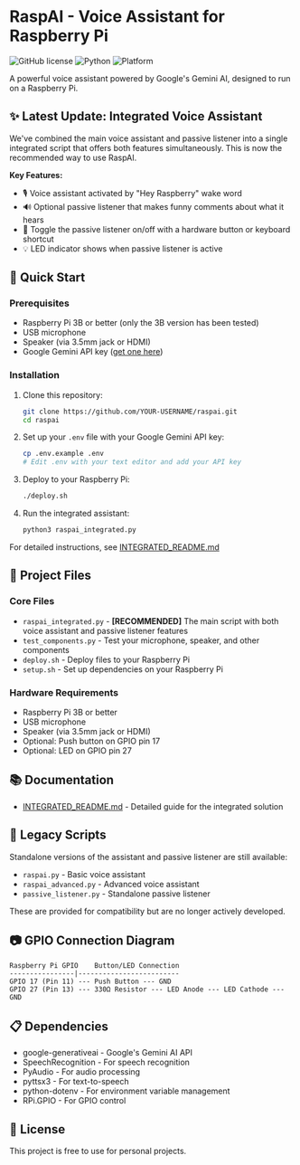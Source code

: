 # RaspAI - Voice Assistant for Raspberry Pi

![GitHub license](https://img.shields.io/badge/license-MIT-blue.svg)
![Python](https://img.shields.io/badge/python-3.7+-blue.svg)
![Platform](https://img.shields.io/badge/platform-Raspberry%20Pi-red.svg)

A powerful voice assistant powered by Google's Gemini AI, designed to run on a Raspberry Pi.

## ✨ Latest Update: Integrated Voice Assistant

We've combined the main voice assistant and passive listener into a single integrated script that offers both features simultaneously. This is now the recommended way to use RaspAI.

**Key Features:**
- 🎙️ Voice assistant activated by "Hey Raspberry" wake word
- 🔊 Optional passive listener that makes funny comments about what it hears
- 🔘 Toggle the passive listener on/off with a hardware button or keyboard shortcut
- 💡 LED indicator shows when passive listener is active

## 🚀 Quick Start

### Prerequisites
- Raspberry Pi 3B or better (only the 3B version has been tested)
- USB microphone
- Speaker (via 3.5mm jack or HDMI)
- Google Gemini API key ([get one here](https://aistudio.google.com/app/apikey))

### Installation

1. Clone this repository:
   ```bash
   git clone https://github.com/YOUR-USERNAME/raspai.git
   cd raspai
   ```

2. Set up your `.env` file with your Google Gemini API key:
   ```bash
   cp .env.example .env
   # Edit .env with your text editor and add your API key
   ```

3. Deploy to your Raspberry Pi:
   ```bash
   ./deploy.sh
   ```

4. Run the integrated assistant:
   ```bash
   python3 raspai_integrated.py
   ```

For detailed instructions, see [INTEGRATED_README.md](INTEGRATED_README.md)

## 📂 Project Files

### Core Files
- `raspai_integrated.py` - **[RECOMMENDED]** The main script with both voice assistant and passive listener features
- `test_components.py` - Test your microphone, speaker, and other components
- `deploy.sh` - Deploy files to your Raspberry Pi
- `setup.sh` - Set up dependencies on your Raspberry Pi

### Hardware Requirements
- Raspberry Pi 3B or better
- USB microphone
- Speaker (via 3.5mm jack or HDMI)
- Optional: Push button on GPIO pin 17
- Optional: LED on GPIO pin 27

## 📚 Documentation
- [INTEGRATED_README.md](INTEGRATED_README.md) - Detailed guide for the integrated solution

## 🧰 Legacy Scripts

Standalone versions of the assistant and passive listener are still available:
- `raspai.py` - Basic voice assistant
- `raspai_advanced.py` - Advanced voice assistant
- `passive_listener.py` - Standalone passive listener

These are provided for compatibility but are no longer actively developed.

## 📷 GPIO Connection Diagram

```
Raspberry Pi GPIO    Button/LED Connection
----------------|-------------------------
GPIO 17 (Pin 11) --- Push Button --- GND
GPIO 27 (Pin 13) --- 330Ω Resistor --- LED Anode --- LED Cathode --- GND
```

## 📋 Dependencies

- google-generativeai - Google's Gemini AI API
- SpeechRecognition - For speech recognition
- PyAudio - For audio processing
- pyttsx3 - For text-to-speech
- python-dotenv - For environment variable management
- RPi.GPIO - For GPIO control

## 📝 License

This project is free to use for personal projects. 